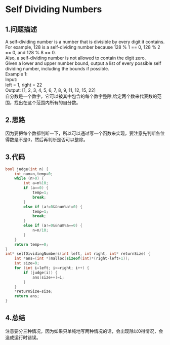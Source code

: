 Self Dividing Numbers
===

1.问题描述
---

A self-dividing number is a number that is divisible by every digit it contains. <br>
For example, 128 is a self-dividing number because 128 % 1 == 0, 128 % 2 == 0, and 128 % 8 == 0. <br>
Also, a self-dividing number is not allowed to contain the digit zero. <br>
Given a lower and upper number bound, output a list of every possible self dividing number, including the bounds if possible.<br> 
Example 1:<br>
Input: <br>
left = 1, right = 22<br>
Output: [1, 2, 3, 4, 5, 6, 7, 8, 9, 11, 12, 15, 22]<br>
自分数是一个数字，它可以被其中包含的每个数字整除,给定两个数来代表数的范围，找出在这个范围内所有的自分数。

2.思路
---

因为要把每个数都判断一下，所以可以通过写一个函数来实现，要注意先判断各位得数是不是0，然后再判断是否可以整除。

3.代码
---

```c
bool judge(int n) {
    int num=n,temp=0;
    while (n>0) {
        int a=n%10;
        if (a==0) {
            temp=1;
            break;
        }
        else if (a!=0&&num%a!=0) {
            temp=1;
            break;
        }
        else if (a!=0&&num%a==0) {
            n=n/10;
        }
    }
    return temp==0;
}
int* selfDividingNumbers(int left, int right, int* returnSize) {
    int *ans=(int *)malloc(sizeof(int)*(right-left+1));
    int size=0;
    for (int i=left; i<=right; i++) {
        if (judge(i)) {
            ans[size++]=i;
        }
    }
    *returnSize=size;
    return ans;
}
```

4.总结
---

注意要分三种情况，因为如果只单纯地写两种情况的话，会出现除以0得情况，会造成运行时错误。
